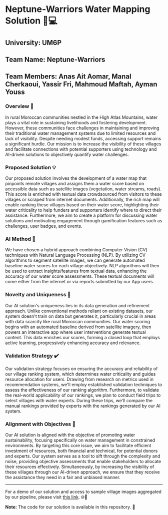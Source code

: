 # Neptune-Warriors Water Mapping Solution 🌊💻

## University: UM6P
## Team Name: Neptune-Warriors
## Team Members: Anas Ait Aomar, Manal Cherkaoui, Yassir Fri, Mahmoud Maftah, Ayman Youss

### Overview 📝

In rural Moroccan communities nestled in the High Atlas Mountains, water plays a vital role in sustaining livelihoods and fostering development. However, these communities face challenges in maintaining and improving their traditional water management systems due to limited resources and lack of visibility. Despite needing modest funds, accessing support remains a significant hurdle. Our mission is to increase the visibility of these villages and facilitate connections with potential supporters using technology and AI-driven solutions to objectively quantify water challenges.

### Proposed Solution 💡

Our proposed solution involves the development of a water map that pinpoints remote villages and assigns them a water score based on accessible data such as satellite images (vegetation, water streams, roads). This score is enriched with textual data crowdsourced from visitors to these villages or scraped from internet documents. Additionally, the rich map will enable ranking these villages based on their water score, highlighting their water criticality to help funders and supporters identify where to direct their assistance. Furthermore, we aim to create a platform for discussing water solutions and motivating engagement through gamification features such as challenges, user badges, and events.

### AI Method 🤖

We have chosen a hybrid approach combining Computer Vision (CV) techniques with Natural Language Processing (NLP). By utilizing CV algorithms to segment satellite images, we can generate automated baseline water scores for each village objectively. NLP algorithms will then be used to extract insights/features from textual data, enhancing the accuracy of our water score assessments. These textual documents will come either from the internet or via reports submitted by our App users.

### Novelty and Uniqueness 🚀

Our AI solution's uniqueness lies in its data generation and refinement approach. Unlike conventional methods reliant on existing datasets, our system doesn't train on data but generates it, particularly crucial in areas with data scarcity like rural Moroccan communities. Our water scoring begins with an automated baseline derived from satellite imagery, then powers an interactive app where user interventions generate textual content. This data enriches our scores, forming a closed loop that employs active learning, progressively enhancing accuracy and relevance.

### Validation Strategy ✔️

Our validation strategy focuses on ensuring the accuracy and reliability of our village ranking system, which determines water criticality and guides resource allocation for users. Drawing from research on metrics used in recommendation systems, we'll employ established validation techniques to assess the effectiveness of our ranking algorithm. Furthermore, to validate the real-world applicability of our rankings, we plan to conduct field trips to select villages with water experts. During these trips, we'll compare the manual rankings provided by experts with the rankings generated by our AI system.

### Alignment with Objectives 🎯

Our AI solution is aligned with the objective of promoting water sustainability, focusing specifically on water management in constrained environments. By targeting this core issue, we aim to facilitate efficient investment of resources, both financial and technical, for potential donors and experts. Our system serves as a tool to sift through the complexity and noise, providing objective assessments that enable stakeholders to allocate their resources effectively. Simultaneously, by increasing the visibility of these villages through our AI-driven approach, we ensure that they receive the assistance they need in a fair and unbiased manner.

---

For a demo of our solution and access to sample village images aggregated by our pipeline, please visit [this link](https://example.com/demo-data). 🌐📸

**Note:** The code for our solution is available in this repository. 📂
